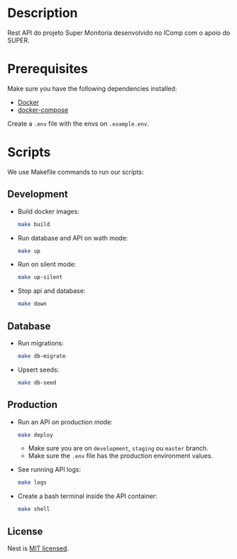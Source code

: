 # Description

Rest API do projeto Super Monitoria desenvolvido no IComp com o apoio do SUPER.

# Prerequisites

Make sure you have the following dependencies installed:
- [Docker](https://docs.docker.com/engine/install/ubuntu/)
- [docker-compose](https://www.theserverside.com/blog/Coffee-Talk-Java-News-Stories-and-Opinions/How-to-install-Docker-and-docker-compose-on-Ubuntu)

Create a `.env` file with the envs on `.example.env`.

# Scripts

We use Makefile commands to run our scripts:

## Development

- Build docker images:
  ```bash
  make build
  ```

- Run database and API on wath mode:
  ```bash
  make up
  ```

- Run on silent mode:
  ```bash
  make up-silent
  ```

- Stop api and database:
  ```bash
  make down
  ```

## Database

- Run migrations:
  ```bash
  make db-migrate
  ```

- Upsert seeds:
  ```bash
  make db-seed
  ```

## Production

- Run an API on production mode:
  ```bash
  make deploy
  ```
  - Make sure you are on `development`, `staging` ou `master` branch.
  - Make sure the `.env` file has the production environment values.

- See running API logs:
  ```bash
  make logs
  ```

- Create a bash terminal inside the API container:
  ```bash
  make shell
  ```

## License

Nest is [MIT licensed](LICENSE).
